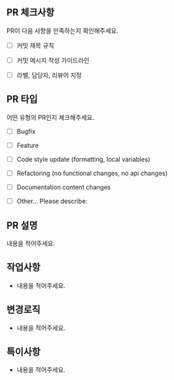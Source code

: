 ## PR 체크사항
PR이 다음 사항을 만족하는지 확인해주세요.

<!-- 
체크하려면 괄호 안에 "x"를 입력하세요. 
각 규칙은 Convention 문서에 있습니다.
PR 제목에 쓰는 prefix는 다음과 같습니다.
🚀 Release
🐛 Fix
✨ Feat
📝 Doc
♻️ Refactor
🔧 Chore
⏪️ Revert
🧪 Test
🎉 Init
-->

- [ ] 커밋 제목 규칙
- [ ] 커밋 메시지 작성 가이드라인
- [ ] 라벨, 담당자, 리뷰어 지정


## PR 타입
어떤 유형의 PR인지 체크해주세요.

<!-- 체크하려면 괄호 안에 "x"를 입력하세요. -->

- [ ] Bugfix
- [ ] Feature
- [ ] Code style update (formatting, local variables)
- [ ] Refactoring (no functional changes, no api changes)
- [ ] Documentation content changes
- [ ] Other... Please describe:


## PR 설명
내용을 적어주세요.


## 작업사항
- 내용을 적어주세요.


## 변경로직
- 내용을 적어주세요.

## 특이사항
- 내용을 적어주세요.
